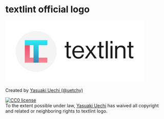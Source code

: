 # textlint official logo

![logo](logo/spaced/textlint-logo@0.5x.png)

Created by [Yasuaki Uechi (@uetchy)](https://github.com/uetchy)

<p>
  <a rel="license"
     href="http://creativecommons.org/publicdomain/zero/1.0/">
    <img src="http://i.creativecommons.org/p/zero/1.0/88x31.png" alt="CC0 license" />
  </a>
  <br />
  To the extent possible under law,
  <a rel="dct:publisher"
     href="https://github.com/uetchy">
    <span property="dct:title">Yasuaki Uechi</span></a>
  has waived all copyright and related or neighboring rights to
  <span property="dct:title">textlint logo</span>.
</p>
